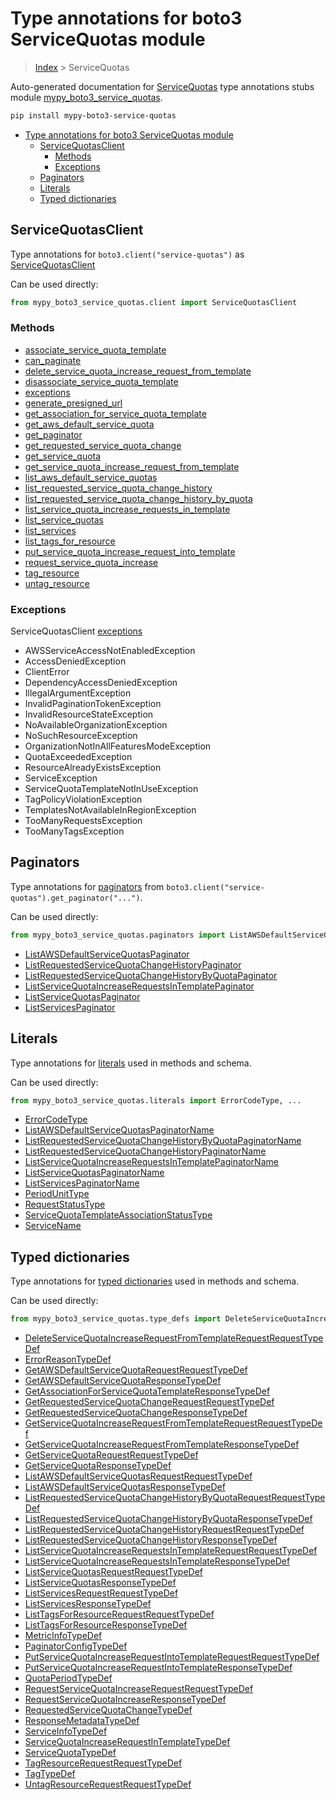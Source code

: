 # Type annotations for boto3 ServiceQuotas module

> [Index](..) > ServiceQuotas

Auto-generated documentation for
[ServiceQuotas](https://boto3.amazonaws.com/v1/documentation/api/latest/reference/services/service-quotas.html#ServiceQuotas)
type annotations stubs module
[mypy_boto3_service_quotas](https://pypi.org/project/mypy-boto3-service-quotas/).

```bash
pip install mypy-boto3-service-quotas
```

- [Type annotations for boto3 ServiceQuotas module](#type-annotations-for-boto3-servicequotas-module)
  - [ServiceQuotasClient](#servicequotasclient)
    - [Methods](#methods)
    - [Exceptions](#exceptions)
  - [Paginators](#paginators)
  - [Literals](#literals)
  - [Typed dictionaries](#typed-dictionaries)

## ServiceQuotasClient

Type annotations for `boto3.client("service-quotas")` as
[ServiceQuotasClient](./client.md)

Can be used directly:

```python
from mypy_boto3_service_quotas.client import ServiceQuotasClient
```

### Methods

- [associate_service_quota_template](./client.md#associate_service_quota_template)
- [can_paginate](./client.md#can_paginate)
- [delete_service_quota_increase_request_from_template](./client.md#delete_service_quota_increase_request_from_template)
- [disassociate_service_quota_template](./client.md#disassociate_service_quota_template)
- [exceptions](./client.md#exceptions)
- [generate_presigned_url](./client.md#generate_presigned_url)
- [get_association_for_service_quota_template](./client.md#get_association_for_service_quota_template)
- [get_aws_default_service_quota](./client.md#get_aws_default_service_quota)
- [get_paginator](./client.md#get_paginator)
- [get_requested_service_quota_change](./client.md#get_requested_service_quota_change)
- [get_service_quota](./client.md#get_service_quota)
- [get_service_quota_increase_request_from_template](./client.md#get_service_quota_increase_request_from_template)
- [list_aws_default_service_quotas](./client.md#list_aws_default_service_quotas)
- [list_requested_service_quota_change_history](./client.md#list_requested_service_quota_change_history)
- [list_requested_service_quota_change_history_by_quota](./client.md#list_requested_service_quota_change_history_by_quota)
- [list_service_quota_increase_requests_in_template](./client.md#list_service_quota_increase_requests_in_template)
- [list_service_quotas](./client.md#list_service_quotas)
- [list_services](./client.md#list_services)
- [list_tags_for_resource](./client.md#list_tags_for_resource)
- [put_service_quota_increase_request_into_template](./client.md#put_service_quota_increase_request_into_template)
- [request_service_quota_increase](./client.md#request_service_quota_increase)
- [tag_resource](./client.md#tag_resource)
- [untag_resource](./client.md#untag_resource)

### Exceptions

ServiceQuotasClient [exceptions](./client.md#exceptions)

- AWSServiceAccessNotEnabledException
- AccessDeniedException
- ClientError
- DependencyAccessDeniedException
- IllegalArgumentException
- InvalidPaginationTokenException
- InvalidResourceStateException
- NoAvailableOrganizationException
- NoSuchResourceException
- OrganizationNotInAllFeaturesModeException
- QuotaExceededException
- ResourceAlreadyExistsException
- ServiceException
- ServiceQuotaTemplateNotInUseException
- TagPolicyViolationException
- TemplatesNotAvailableInRegionException
- TooManyRequestsException
- TooManyTagsException

## Paginators

Type annotations for [paginators](./paginators.md) from
`boto3.client("service-quotas").get_paginator("...")`.

Can be used directly:

```python
from mypy_boto3_service_quotas.paginators import ListAWSDefaultServiceQuotasPaginator, ...
```

- [ListAWSDefaultServiceQuotasPaginator](./paginators.md#listawsdefaultservicequotaspaginator)
- [ListRequestedServiceQuotaChangeHistoryPaginator](./paginators.md#listrequestedservicequotachangehistorypaginator)
- [ListRequestedServiceQuotaChangeHistoryByQuotaPaginator](./paginators.md#listrequestedservicequotachangehistorybyquotapaginator)
- [ListServiceQuotaIncreaseRequestsInTemplatePaginator](./paginators.md#listservicequotaincreaserequestsintemplatepaginator)
- [ListServiceQuotasPaginator](./paginators.md#listservicequotaspaginator)
- [ListServicesPaginator](./paginators.md#listservicespaginator)

## Literals

Type annotations for [literals](./literals.md) used in methods and schema.

Can be used directly:

```python
from mypy_boto3_service_quotas.literals import ErrorCodeType, ...
```

- [ErrorCodeType](./literals.md#errorcodetype)
- [ListAWSDefaultServiceQuotasPaginatorName](./literals.md#listawsdefaultservicequotaspaginatorname)
- [ListRequestedServiceQuotaChangeHistoryByQuotaPaginatorName](./literals.md#listrequestedservicequotachangehistorybyquotapaginatorname)
- [ListRequestedServiceQuotaChangeHistoryPaginatorName](./literals.md#listrequestedservicequotachangehistorypaginatorname)
- [ListServiceQuotaIncreaseRequestsInTemplatePaginatorName](./literals.md#listservicequotaincreaserequestsintemplatepaginatorname)
- [ListServiceQuotasPaginatorName](./literals.md#listservicequotaspaginatorname)
- [ListServicesPaginatorName](./literals.md#listservicespaginatorname)
- [PeriodUnitType](./literals.md#periodunittype)
- [RequestStatusType](./literals.md#requeststatustype)
- [ServiceQuotaTemplateAssociationStatusType](./literals.md#servicequotatemplateassociationstatustype)
- [ServiceName](./literals.md#servicename)

## Typed dictionaries

Type annotations for [typed dictionaries](./type_defs.md) used in methods and
schema.

Can be used directly:

```python
from mypy_boto3_service_quotas.type_defs import DeleteServiceQuotaIncreaseRequestFromTemplateRequestRequestTypeDef, ...
```

- [DeleteServiceQuotaIncreaseRequestFromTemplateRequestRequestTypeDef](./type_defs.md#deleteservicequotaincreaserequestfromtemplaterequestrequesttypedef)
- [ErrorReasonTypeDef](./type_defs.md#errorreasontypedef)
- [GetAWSDefaultServiceQuotaRequestRequestTypeDef](./type_defs.md#getawsdefaultservicequotarequestrequesttypedef)
- [GetAWSDefaultServiceQuotaResponseTypeDef](./type_defs.md#getawsdefaultservicequotaresponsetypedef)
- [GetAssociationForServiceQuotaTemplateResponseTypeDef](./type_defs.md#getassociationforservicequotatemplateresponsetypedef)
- [GetRequestedServiceQuotaChangeRequestRequestTypeDef](./type_defs.md#getrequestedservicequotachangerequestrequesttypedef)
- [GetRequestedServiceQuotaChangeResponseTypeDef](./type_defs.md#getrequestedservicequotachangeresponsetypedef)
- [GetServiceQuotaIncreaseRequestFromTemplateRequestRequestTypeDef](./type_defs.md#getservicequotaincreaserequestfromtemplaterequestrequesttypedef)
- [GetServiceQuotaIncreaseRequestFromTemplateResponseTypeDef](./type_defs.md#getservicequotaincreaserequestfromtemplateresponsetypedef)
- [GetServiceQuotaRequestRequestTypeDef](./type_defs.md#getservicequotarequestrequesttypedef)
- [GetServiceQuotaResponseTypeDef](./type_defs.md#getservicequotaresponsetypedef)
- [ListAWSDefaultServiceQuotasRequestRequestTypeDef](./type_defs.md#listawsdefaultservicequotasrequestrequesttypedef)
- [ListAWSDefaultServiceQuotasResponseTypeDef](./type_defs.md#listawsdefaultservicequotasresponsetypedef)
- [ListRequestedServiceQuotaChangeHistoryByQuotaRequestRequestTypeDef](./type_defs.md#listrequestedservicequotachangehistorybyquotarequestrequesttypedef)
- [ListRequestedServiceQuotaChangeHistoryByQuotaResponseTypeDef](./type_defs.md#listrequestedservicequotachangehistorybyquotaresponsetypedef)
- [ListRequestedServiceQuotaChangeHistoryRequestRequestTypeDef](./type_defs.md#listrequestedservicequotachangehistoryrequestrequesttypedef)
- [ListRequestedServiceQuotaChangeHistoryResponseTypeDef](./type_defs.md#listrequestedservicequotachangehistoryresponsetypedef)
- [ListServiceQuotaIncreaseRequestsInTemplateRequestRequestTypeDef](./type_defs.md#listservicequotaincreaserequestsintemplaterequestrequesttypedef)
- [ListServiceQuotaIncreaseRequestsInTemplateResponseTypeDef](./type_defs.md#listservicequotaincreaserequestsintemplateresponsetypedef)
- [ListServiceQuotasRequestRequestTypeDef](./type_defs.md#listservicequotasrequestrequesttypedef)
- [ListServiceQuotasResponseTypeDef](./type_defs.md#listservicequotasresponsetypedef)
- [ListServicesRequestRequestTypeDef](./type_defs.md#listservicesrequestrequesttypedef)
- [ListServicesResponseTypeDef](./type_defs.md#listservicesresponsetypedef)
- [ListTagsForResourceRequestRequestTypeDef](./type_defs.md#listtagsforresourcerequestrequesttypedef)
- [ListTagsForResourceResponseTypeDef](./type_defs.md#listtagsforresourceresponsetypedef)
- [MetricInfoTypeDef](./type_defs.md#metricinfotypedef)
- [PaginatorConfigTypeDef](./type_defs.md#paginatorconfigtypedef)
- [PutServiceQuotaIncreaseRequestIntoTemplateRequestRequestTypeDef](./type_defs.md#putservicequotaincreaserequestintotemplaterequestrequesttypedef)
- [PutServiceQuotaIncreaseRequestIntoTemplateResponseTypeDef](./type_defs.md#putservicequotaincreaserequestintotemplateresponsetypedef)
- [QuotaPeriodTypeDef](./type_defs.md#quotaperiodtypedef)
- [RequestServiceQuotaIncreaseRequestRequestTypeDef](./type_defs.md#requestservicequotaincreaserequestrequesttypedef)
- [RequestServiceQuotaIncreaseResponseTypeDef](./type_defs.md#requestservicequotaincreaseresponsetypedef)
- [RequestedServiceQuotaChangeTypeDef](./type_defs.md#requestedservicequotachangetypedef)
- [ResponseMetadataTypeDef](./type_defs.md#responsemetadatatypedef)
- [ServiceInfoTypeDef](./type_defs.md#serviceinfotypedef)
- [ServiceQuotaIncreaseRequestInTemplateTypeDef](./type_defs.md#servicequotaincreaserequestintemplatetypedef)
- [ServiceQuotaTypeDef](./type_defs.md#servicequotatypedef)
- [TagResourceRequestRequestTypeDef](./type_defs.md#tagresourcerequestrequesttypedef)
- [TagTypeDef](./type_defs.md#tagtypedef)
- [UntagResourceRequestRequestTypeDef](./type_defs.md#untagresourcerequestrequesttypedef)
